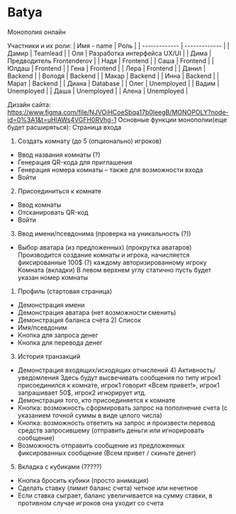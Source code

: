 # Batya
Монополия онлайн

Участники и их роли:
| Имя - name  | Роль |
| ------------- | ------------- |
| Дамир  | Teamlead   |
| Оля  | Разработка интерфейса UX/UI  |
| Дима  | Предводитель Frontenderov  |
| Надя  | Frontend  |
| Саша  | Frontend  |
| Юлдаш  | Frontend  |
| Гена  | Frontend  |
| Лера  | Frontend  |
| Данил  | Backend  |
| Володя  | Backend  |
| Макар  | Backend  |
| Инна  | Backend  |
| Марат  | Backend  |
| Диана  | Database  |
| Олег  | Unemployed  |
| Вадим  | Unemployed  |
| Даша  | Unemployed  |
| Алена  | Unemployed  |

Дизайн сайта: https://www.figma.com/file/NJVOiHCoeSbqa17b0leegB/MONOPOLY?node-id=0%3A1&t=uHIAWs4VGFH0RVhg-1
Основные функции монополии(еще будет расширяться):
Страница входа
1) Создать комнату (до 5 (опционально) игроков)
- Ввод названия комнаты (?)
- Генерация QR-кода для приглашения
- Генерация номера комнаты – также для возможности входа
- Войти
2) Присоединиться к комнате
- Ввод комнаты
- Отсканировать QR-код
- Войти
3) Ввод имени/псевдонима (проверка на уникальность (?))
- Выбор аватара (из предложенных) (прокрутка аватаров)
Производится создание комнаты и игрока, начисляется фиксированные 100$ (?) каждому
авторизированному игроку
Комната (вкладки)
В левом верхнем углу статично пусть будет указан номер комнаты
1) Профиль (стартовая страница)
- Демонстрация имени
- Демонстрация аватара (нет возможности сменить)
- Демонстрация баланса счёта
   2) Список
- Имя/псевдоним
- Кнопка для запроса денег
- Кнопка для перевода денег
3) История транзакций
- Демонстрация входящих/исходящих отчислений 4) Активность/уведомления
Здесь будут высвечивать сообщения по типу игрок1 присоединился к комнате, игрок1 говорит «Всем привет!», игрок1 запрашивает 50$, игрок2 игнорирует итд.
- Демонстрация того, кто присоединяется к комнате
- Кнопка: возможность сформировать запрос на пополнение счета (с указанием
точной суммы в виде целого числа)
- Кнопка: возможность ответить на запрос и произвести перевод средств
запросившему (отправить деньги или игнорировать сообщение)
- Возможность отправить сообщение из предложенных фиксированных сообщение
(Всем привет / скиньте денег)
5) Вкладка с кубиками (?????)
- Кнопка бросить кубики (просто анимация)
- Сделать ставку (лимит баланс счета) четное или нечетное
- Если ставка сыграет, баланс увеличивается на сумму ставки, в противном случае
игроков
она уходит со счета
